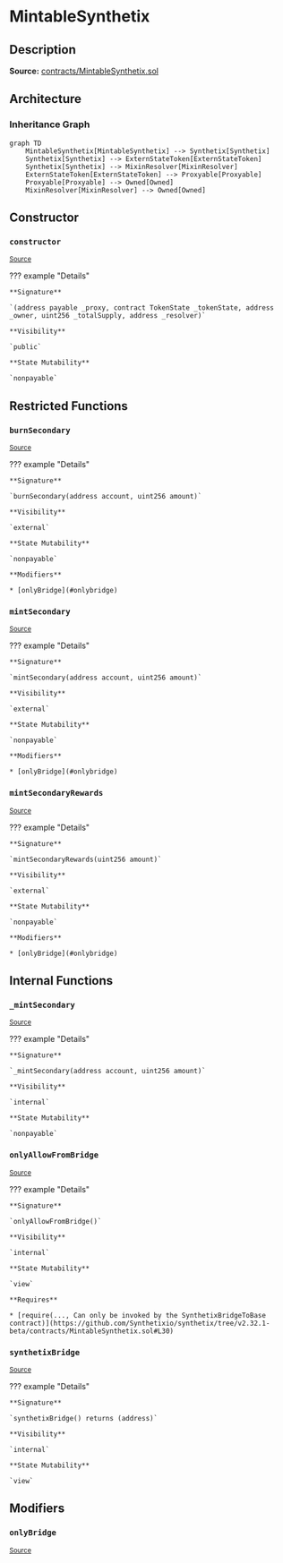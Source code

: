 # MintableSynthetix

## Description

**Source:** [contracts/MintableSynthetix.sol](https://github.com/Synthetixio/synthetix/tree/v2.32.1-beta/contracts/MintableSynthetix.sol)

## Architecture

### Inheritance Graph

```mermaid
graph TD
    MintableSynthetix[MintableSynthetix] --> Synthetix[Synthetix]
    Synthetix[Synthetix] --> ExternStateToken[ExternStateToken]
    Synthetix[Synthetix] --> MixinResolver[MixinResolver]
    ExternStateToken[ExternStateToken] --> Proxyable[Proxyable]
    Proxyable[Proxyable] --> Owned[Owned]
    MixinResolver[MixinResolver] --> Owned[Owned]

```

## Constructor

### `constructor`

<sub>[Source](https://github.com/Synthetixio/synthetix/tree/v2.32.1-beta/contracts/MintableSynthetix.sol#L11)</sub>

??? example "Details"

    **Signature**

    `(address payable _proxy, contract TokenState _tokenState, address _owner, uint256 _totalSupply, address _resolver)`

    **Visibility**

    `public`

    **State Mutability**

    `nonpayable`

## Restricted Functions

### `burnSecondary`

<sub>[Source](https://github.com/Synthetixio/synthetix/tree/v2.32.1-beta/contracts/MintableSynthetix.sol#L58)</sub>

??? example "Details"

    **Signature**

    `burnSecondary(address account, uint256 amount)`

    **Visibility**

    `external`

    **State Mutability**

    `nonpayable`

    **Modifiers**

    * [onlyBridge](#onlybridge)

### `mintSecondary`

<sub>[Source](https://github.com/Synthetixio/synthetix/tree/v2.32.1-beta/contracts/MintableSynthetix.sol#L48)</sub>

??? example "Details"

    **Signature**

    `mintSecondary(address account, uint256 amount)`

    **Visibility**

    `external`

    **State Mutability**

    `nonpayable`

    **Modifiers**

    * [onlyBridge](#onlybridge)

### `mintSecondaryRewards`

<sub>[Source](https://github.com/Synthetixio/synthetix/tree/v2.32.1-beta/contracts/MintableSynthetix.sol#L52)</sub>

??? example "Details"

    **Signature**

    `mintSecondaryRewards(uint256 amount)`

    **Visibility**

    `external`

    **State Mutability**

    `nonpayable`

    **Modifiers**

    * [onlyBridge](#onlybridge)

## Internal Functions

### `_mintSecondary`

<sub>[Source](https://github.com/Synthetixio/synthetix/tree/v2.32.1-beta/contracts/MintableSynthetix.sol#L23)</sub>

??? example "Details"

    **Signature**

    `_mintSecondary(address account, uint256 amount)`

    **Visibility**

    `internal`

    **State Mutability**

    `nonpayable`

### `onlyAllowFromBridge`

<sub>[Source](https://github.com/Synthetixio/synthetix/tree/v2.32.1-beta/contracts/MintableSynthetix.sol#L29)</sub>

??? example "Details"

    **Signature**

    `onlyAllowFromBridge()`

    **Visibility**

    `internal`

    **State Mutability**

    `view`

    **Requires**

    * [require(..., Can only be invoked by the SynthetixBridgeToBase contract)](https://github.com/Synthetixio/synthetix/tree/v2.32.1-beta/contracts/MintableSynthetix.sol#L30)

### `synthetixBridge`

<sub>[Source](https://github.com/Synthetixio/synthetix/tree/v2.32.1-beta/contracts/MintableSynthetix.sol#L42)</sub>

??? example "Details"

    **Signature**

    `synthetixBridge() returns (address)`

    **Visibility**

    `internal`

    **State Mutability**

    `view`

## Modifiers

### `onlyBridge`

<sub>[Source](https://github.com/Synthetixio/synthetix/tree/v2.32.1-beta/contracts/MintableSynthetix.sol#L35)</sub>
